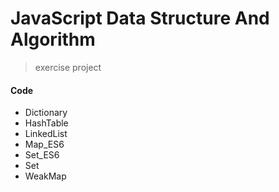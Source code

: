 # JavaScript Data Structure And Algorithm

> exercise project

#### Code

- Dictionary
- HashTable
- LinkedList
- Map_ES6
- Set_ES6
- Set
- WeakMap